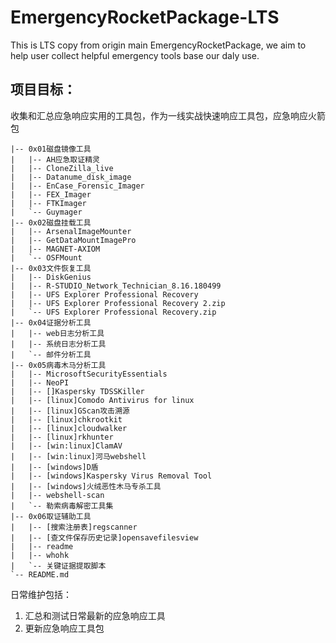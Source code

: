 # EmergencyRocketPackage-LTS
This is LTS copy from origin main EmergencyRocketPackage, we aim to help user collect helpful emergency tools base our daly use. 

## 项目目标：
收集和汇总应急响应实用的工具包，作为一线实战快速响应工具包，应急响应火箭包
```
|-- 0x01磁盘镜像工具
|   |-- AH应急取证精灵
|   |-- CloneZilla_live
|   |-- Datanume_disk_image
|   |-- EnCase_Forensic_Imager
|   |-- FEX_Imager 
|   |-- FTKImager
|   `-- Guymager
|-- 0x02磁盘挂载工具
|   |-- ArsenalImageMounter
|   |-- GetDataMountImagePro
|   |-- MAGNET-AXIOM
|   `-- OSFMount
|-- 0x03文件恢复工具
|   |-- DiskGenius
|   |-- R-STUDIO_Network_Technician_8.16.180499
|   |-- UFS Explorer Professional Recovery
|   |-- UFS Explorer Professional Recovery 2.zip
|   `-- UFS Explorer Professional Recovery.zip
|-- 0x04证据分析工具
|   |-- web日志分析工具
|   |-- 系统日志分析工具
|   `-- 邮件分析工具
|-- 0x05病毒木马分析工具
|   |-- MicrosoftSecurityEssentials
|   |-- NeoPI
|   |-- []Kaspersky TDSSKiller
|   |-- [linux]Comodo Antivirus for linux
|   |-- [linux]GScan攻击溯源
|   |-- [linux]chkrootkit
|   |-- [linux]cloudwalker
|   |-- [linux]rkhunter
|   |-- [win:linux]ClamAV
|   |-- [win:linux]河马webshell
|   |-- [windows]D盾
|   |-- [windows]Kaspersky Virus Removal Tool
|   |-- [windows]火绒恶性木马专杀工具
|   |-- webshell-scan
|   `-- 勒索病毒解密工具集
|-- 0x06取证辅助工具
|   |-- [搜索注册表]regscanner
|   |-- [查文件保存历史记录]opensavefilesview
|   |-- readme
|   |-- whohk
|   `-- 关键证据提取脚本
`-- README.md

```

日常维护包括：
1. 汇总和测试日常最新的应急响应工具
2. 更新应急响应工具包
